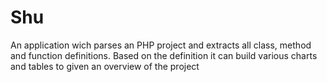 Shu
========

An application wich parses an PHP project and extracts all class, method and 
function definitions. Based on the definition it can build various charts and 
tables to given an overview of the project
